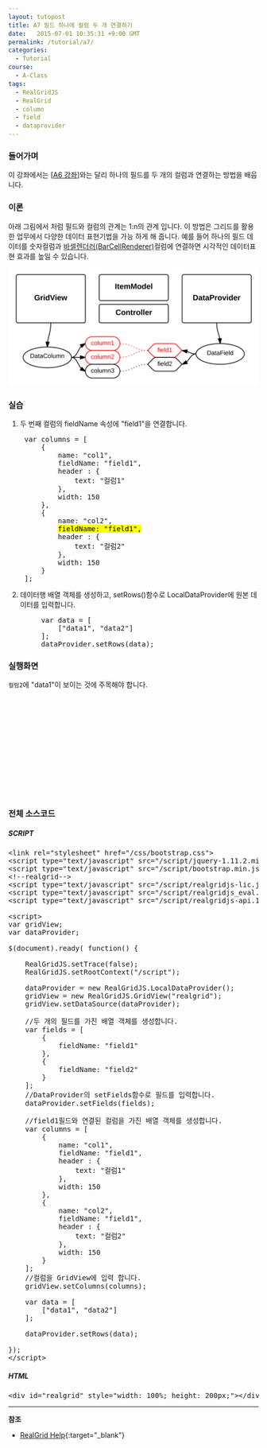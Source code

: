 ```yaml
---
layout: tutopost
title: A7 필드 하나에 컬럼 두 개 연결하기
date:   2015-07-01 10:35:31 +9:00 GMT
permalink: /tutorial/a7/
categories:
  - Tutorial
course:
  - A-Class
tags:
  - RealGridJS
  - RealGrid
  - column
  - field
  - dataprovider
---
```


<script type="text/javascript" src="/script/realgridjs-lic.js"></script>
<script type="text/javascript" src="/script/realgridjs_eval.1.0.14.min.js"></script>
<script type="text/javascript" src="/script/realgridjs-api.1.0.14.js"></script>

<script>
var gridView;
var dataProvider;

$(document).ready( function() {

    RealGridJS.setTrace(false);
    RealGridJS.setRootContext("/script");

    dataProvider = new RealGridJS.LocalDataProvider();
    gridView = new RealGridJS.GridView("realgrid");
    gridView.setDataSource(dataProvider);

    //두 개의 필드를 가진 배열 객체를 생성합니다.
    var fields = [
        {
            fieldName: "field1"
        },
        {
            fieldName: "field2"
        }
    ];
    //DataProvider의 setFields함수로 필드를 입력합니다.
    dataProvider.setFields(fields);

    //field1필드와 연결된 컬럼을 가진 배열 객체를 생성합니다.
    var columns = [
        {
            name: "col1",
            fieldName: "field1",
            header : {
                text: "컬럼1"
            },
            width: 150
        },
        {
            name: "col2",
            fieldName: "field1",
            header : {
                text: "컬럼2"
            },
            width: 150
        }
    ];
    //컬럼을 GridView에 입력 합니다.
    gridView.setColumns(columns);

    var data = [
        ["data1", "data2"]
    ];

    dataProvider.setRows(data);

});
</script>

### 들어가며

이 강좌에서는 \[[A6 강좌](/tutorial/a6)\]와는 달리 하나의 필드를 두 개의 컬럼과 연결하는 방법을 배웁니다.

### 이론

아래 그림에서 처럼 필드와 컬럼의 관계는 1:n의 관계 입니다. 이 방법은 그리드를 활용한 업무에서 다양한 데이터 표현기법을 가능 하게 해 줍니다.
예를 들어 하나의 필드 데이터를 숫자컬럼과 [바셀렌더러(BarCellRenderer)](/api/types/BarCellRenderer/)컬럼에 연결하면 시각적인 데이터표현 효과를 높일 수 있습니다.

![](/images/tutorials/20150630-realgrid-a7.png)

### 실습

1. 두 번째 컬럼의 fieldName 속성에 "field1"을 연결합니다.

    <pre class="prettyprint">
    var columns = [
        {
            name: "col1",
            fieldName: "field1",
            header : {
                text: "컬럼1"
            },
            width: 150
        },
        {
            name: "col2",
            <mark>fieldName: "field1",</mark>
            header : {
                text: "컬럼2"
            },
            width: 150
        }
    ];</pre>
2. 데이터행 배열 객체를 생성하고, setRows()함수로 LocalDataProvider에 원본 데이터를 입력합니다.

    <pre class="prettyprint">
        var data = [
            ["data1", "data2"]
        ];
        dataProvider.setRows(data);</pre>

<!-- more -->

### 실행화면

`컬럼2`에 "data1"이 보이는 것에 주목해야 합니다.

<div id="realgrid" style="width: 100%; height: 200px;"></div>
<p></p>

### 전체 소스코드

##### SCRIPT
<pre class="prettyprint full-source-script">
&lt;link rel=&quot;stylesheet&quot; href=&quot;/css/bootstrap.css&quot;&gt;
&lt;script type=&quot;text/javascript&quot; src=&quot;/script/jquery-1.11.2.min.js&quot;&gt;&lt;/script&gt;
&lt;script type=&quot;text/javascript&quot; src=&quot;/script/bootstrap.min.js&quot;&gt;&lt;/script&gt;
&lt;!--realgrid--&gt;
&lt;script type="text/javascript" src="/script/realgridjs-lic.js"&gt;&lt;/script&gt;
&lt;script type="text/javascript" src="/script/realgridjs_eval.1.0.14.min.js"&gt;&lt;/script&gt;
&lt;script type="text/javascript" src="/script/realgridjs-api.1.0.14.js"&gt;&lt;/script&gt;

&lt;script&gt;
var gridView;
var dataProvider;

$(document).ready( function() {

    RealGridJS.setTrace(false);
    RealGridJS.setRootContext("/script");

    dataProvider = new RealGridJS.LocalDataProvider();
    gridView = new RealGridJS.GridView("realgrid");
    gridView.setDataSource(dataProvider);

    //두 개의 필드를 가진 배열 객체를 생성합니다.
    var fields = [
        {
            fieldName: "field1"
        },
        {
            fieldName: "field2"
        }
    ];
    //DataProvider의 setFields함수로 필드를 입력합니다.
    dataProvider.setFields(fields);

    //field1필드와 연결된 컬럼을 가진 배열 객체를 생성합니다.
    var columns = [
        {
            name: "col1",
            fieldName: "field1",
            header : {
                text: "컬럼1"
            },
            width: 150
        },
        {
            name: "col2",
            fieldName: "field1",
            header : {
                text: "컬럼2"
            },
            width: 150
        }
    ];
    //컬럼을 GridView에 입력 합니다.
    gridView.setColumns(columns);

    var data = [
        ["data1", "data2"]
    ];

    dataProvider.setRows(data);

});
&lt;/script&gt;
</pre>

##### HTML
<pre class="prettyprint full-source-html">
&lt;div id=&quot;realgrid&quot; style=&quot;width: 100%; height: 200px;&quot;&gt;&lt;/div&gt;
</pre>

---
**참조**

* [RealGrid Help](http://help.realgrid.com){:target="_blank"}
